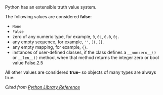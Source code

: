 Python has an extensible truth value system.

The following values are considered **false**:

* ```None```
* ```False```
* zero of any numeric type, for example, ```0```, ```0L```, ```0.0```, ```0j```.
* any empty sequence, for example, ```''```, ```()```, ```[]```.
* any empty mapping, for example, ```{}```.
* instances of user-defined classes, if the class defines a ```__nonzero__()``` or ```__len__()``` method, when that method returns the integer zero or bool value False.2.5

All other values are considered **true**– so objects of many types are always true.

_Cited from
[Python Library Reference](http://docs.python.org/2.4/lib/truth.html)_

